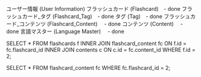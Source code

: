 ユーザー情報 (User Information)
フラッシュカード (Flashcard)　-  done
フラッシュカード_タグ (Flashcard_Tag)　-  done
タグ (Tag)　-  done
フラッシュカード_コンテンツ (Flashcard_Content) 　-  done
コンテンツ (Content) 　-  done
言語マスター (Language Master) 　-  done



SELECT * FROM flashcards f
INNER JOIN flashcard_content fc
ON f.id = fc.flashcard_id 
INNER JOIN contents c 
ON c.id = fc.content_id
WHERE f.id = 2;

SELECT * FROM flashcard_content fc 
WHERE fc.flashcard_id = 2;

